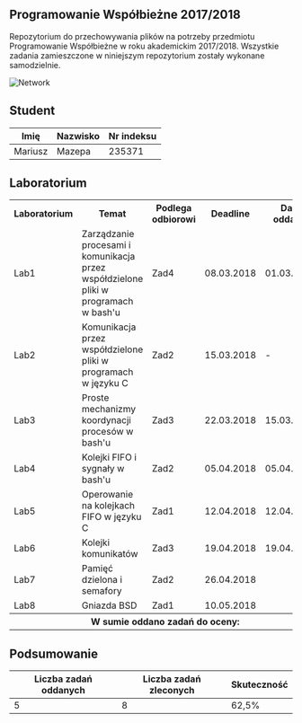 ## Programowanie Współbieżne 2017/2018

Repozytorium do przechowywania plików na potrzeby przedmiotu Programowanie Współbieżne w roku akademickim 2017/2018. Wszystkie zadania zamieszczone w niniejszym repozytorium zostały wykonane samodzielnie.

![Network](https://www.councilofnonprofits.org/sites/default/files/resources-tools/images/feature-network-approach.jpg)

## Student

| Imię    | Nazwisko | Nr indeksu |
|---------|----------|------------|
| Mariusz | Mazepa   | 235371     |

## Laboratorium

<table>
	<tr>
      <th>Laboratorium</th>
      <th>Temat</th>
      <th>Podlega odbiorowi</th>
      <th>Deadline</th>
      <th>Data oddania</th>
      <th>Wynik</th>
	</tr>
    <tr>
      <td>Lab1</td>
      <td>Zarządzanie procesami i komunikacja przez współdzielone pliki w programach w bash'u</td>
      <td>Zad4</td>
      <td>08.03.2018</td>
      <td>01.03.2018</td>
      <td>+ Pliki w bash'u</td>
    </tr>
    <tr>
      <td>Lab2</td>
      <td>Komunikacja przez współdzielone pliki w programach w języku C</td>
      <td>Zad2</td>
      <td>15.03.2018</td>
      <td>-</td>
      <td>-</td>
    </tr>
    <tr>
      <td>Lab3</td>
      <td>Proste mechanizmy koordynacji procesów w bash'u</td>
      <td>Zad3</td>
      <td>22.03.2018</td>
      <td>15.03.2018</td>
      <td>+ szukanie współbieżne</td>
    </tr>
    <tr>
      <td>Lab4</td>
      <td>Kolejki FIFO i sygnały w bash'u</td>
      <td>Zad2</td>
      <td>05.04.2018</td>
      <td>05.04.2018</td>
      <td>+ kolejki FIFO w bashu</td>
    </tr>
    <tr>
      <td>Lab5</td>
      <td>Operowanie na kolejkach FIFO w języku C</td>
      <td>Zad1</td>
      <td>12.04.2018</td>
      <td>12.04.2018</td>
      <td>+ kolejki fifo w C</td>
    </tr>
    <tr>
      <td>Lab6</td>
      <td>Kolejki komunikatów</td>
      <td>Zad3</td>
      <td>19.04.2018</td>
      <td>19.04.2018</td>
      <td>+ kolejki komunikatów</td>
    </tr>
    <tr>
      <td>Lab7</td>
      <td>Pamięć dzielona i semafory</td>
      <td>Zad2</td>
      <td>26.04.2018</td>
      <td></td>
      <td></td>
    </tr>
    <tr>
      <td>Lab8</td>
      <td>Gniazda BSD</td>
      <td>Zad1</td>
      <td>10.05.2018</td>
      <td></td>
      <td></td>
    </tr>
    <tr>
        <th colspan="5">W sumie oddano zadań do oceny:</th>
        <th>4/8</th>
    </tr>
</table>

## Podsumowanie

| Liczba zadań oddanych | Liczba zadań zleconych | Skuteczność |
|-----------------------|------------------------|-------------|
| 5                     | 8                      | 62,5%       |
